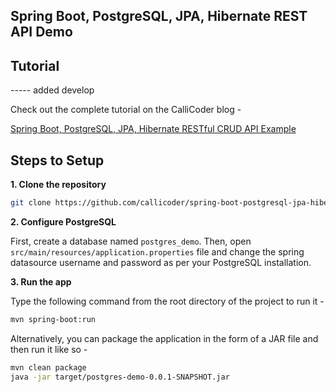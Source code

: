 ## Spring Boot, PostgreSQL, JPA, Hibernate REST API Demo

## Tutorial

----- added develop

Check out the complete tutorial on the CalliCoder blog -

[Spring Boot, PostgreSQL, JPA, Hibernate RESTful CRUD API Example](https://www.callicoder.com/spring-boot-jpa-hibernate-postgresql-restful-crud-api-example/)

## Steps to Setup

**1. Clone the repository**

```bash
git clone https://github.com/callicoder/spring-boot-postgresql-jpa-hibernate-rest-api-demo.git
```

**2. Configure PostgreSQL**

First, create a database named `postgres_demo`. Then, open `src/main/resources/application.properties` file and change the spring datasource username and password as per your PostgreSQL installation.

**3. Run the app**

Type the following command from the root directory of the project to run it -

```bash
mvn spring-boot:run
```

Alternatively, you can package the application in the form of a JAR file and then run it like so -

```bash
mvn clean package
java -jar target/postgres-demo-0.0.1-SNAPSHOT.jar
```